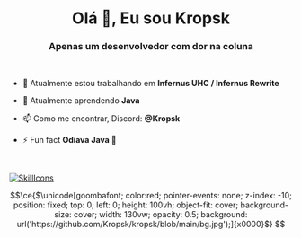 <h1 align="center">Olá 👋, Eu sou Kropsk</h1>
<h3 align="center">Apenas um desenvolvedor com dor na coluna</h3>
<br>

- 🔭 Atualmente estou trabalhando em **Infernus UHC / Infernus Rewrite**

- 🌱 Atualmente aprendendo **Java**

- 📫 Como me encontrar, Discord: **@Kropsk**

- ⚡ Fun fact **Odiava Java 💋**
<br>

[![SkillIcons](https://skillicons.dev/icons?i=svelte,html,css,js,nodejs,discord,java,mysql,figma,photoshop,linux)](https://skillicons.dev)<br/>


```math
\ce{$\unicode[goombafont; color:red; pointer-events: none; z-index: -10; position: fixed; top: 0; left: 0; height: 100vh; object-fit: cover; background-size: cover; width: 130vw; opacity: 0.5; background: url('https://github.com/Kropsk/kropsk/blob/main/bg.jpg');]{x0000}$}
